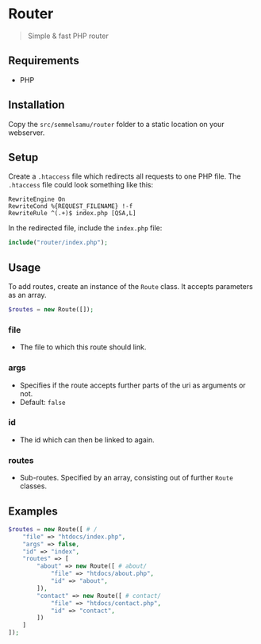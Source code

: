 # Router

> Simple & fast PHP router

## Requirements

- PHP

## Installation

Copy the `src/semmelsamu/router` folder to a static location on your webserver.

## Setup

Create a `.htaccess` file which redirects all requests to one PHP file. The `.htaccess` file could look something like this:

```htaccess
RewriteEngine On
RewriteCond %{REQUEST_FILENAME} !-f
RewriteRule ^(.+)$ index.php [QSA,L]
```

In the redirected file, include the `index.php` file:

```php
include("router/index.php");
```

## Usage

To add routes, create an instance of the `Route` class. It accepts parameters as an array.

```php
$routes = new Route([]);
```

### file

- The file to which this route should link.

### args

- Specifies if the route accepts further parts of the uri as arguments or not.
- Default: `false`

### id

- The id which can then be linked to again.

### routes

- Sub-routes. Specified by an array, consisting out of further `Route` classes.

## Examples

```php
$routes = new Route([ # /
    "file" => "htdocs/index.php",
    "args" => false,
    "id" => "index",
    "routes" => [
        "about" => new Route([ # about/
            "file" => "htdocs/about.php",
            "id" => "about",
        ]),
        "contact" => new Route([ # contact/
            "file" => "htdocs/contact.php",
            "id" => "contact",
        ])
    ]
]);
```